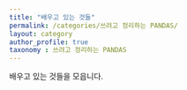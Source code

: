 ```yaml
---
title: "배우고 있는 것들"
permalink: /categories/쓰려고 정리하는 PANDAS/
layout: category
author_profile: true
taxonomy : 쓰려고 정리하는 PANDAS
---
```


배우고 있는 것들을 모읍니다.
